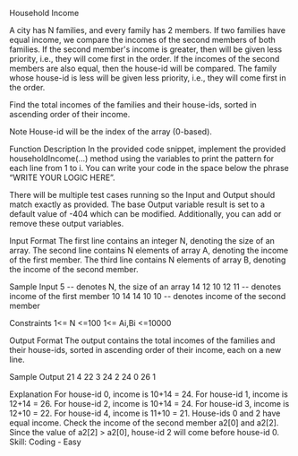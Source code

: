 Household Income

A city has N families, and every family has 2 members. 
If two families have equal income, we compare the incomes of the second members of both families. 
If the second member's income is greater, then will be given less priority, i.e., they will come first in the order. 
If the incomes of the second members are also equal, then the house-id will be compared. 
The family whose house-id is less will be given less priority, i.e., they will come first in the order. 

Find the total incomes of the families and their house-ids, sorted in ascending order of their income. 

Note
House-id will be the index of the array (0-based).

Function Description
In the provided code snippet, implement the provided householdIncome(...) method using the variables to print the pattern for each line from 1 to i. You can write your code in the space below the phrase “WRITE YOUR LOGIC HERE”.

There will be multiple test cases running so the Input and Output should match exactly as provided.
The base Output variable result is set to a default value of -404 which can be modified. Additionally, you can add or remove these output variables.

Input Format
The first line contains an integer N, denoting the size of an array.
The second line contains N elements of array A, denoting the income of the first member.
The third line contains N elements of array B, denoting the income of the second member.

Sample Input
5                                                       -- denotes N, the size of an array
14 12 10 12 11                               -- denotes income of the first member
10 14 14 10 10                               -- denotes income of the second member

Constraints
1<= N <=100
1<= Ai,Bi <=10000

Output Format
The output contains the total incomes of the families and their house-ids, sorted in ascending order of their income, each on a new line. 

Sample Output
21 4
22 3
24 2
24 0
26 1

Explanation
For house-id 0, income is 10+14 = 24.
For house-id 1, income is 12+14 = 26.
For house-id 2, income is 10+14 = 24.
For house-id 3, income is 12+10 = 22.
For house-id 4, income is 11+10 = 21.
House-ids 0 and 2 have equal income.
Check the income of the second member a2[0] and a2[2].
Since the value of a2[2] > a2[0], house-id 2 will come before house-id 0.
Skill: Coding - Easy